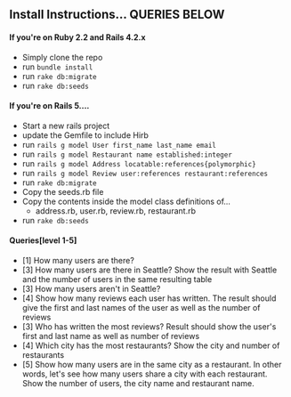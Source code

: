 ## Install Instructions... QUERIES BELOW

#### If you're on Ruby 2.2 and Rails 4.2.x
  - Simply clone the repo
  - run `bundle install`
  - run `rake db:migrate`
  - run `rake db:seeds`

#### If you're on Rails 5....
  - Start a new rails project
  - update the Gemfile to include Hirb
  - run `rails g model User first_name last_name email`
  - run `rails g model Restaurant name established:integer`
  - run `rails g model Address locatable:references{polymorphic}`
  - run `rails g model Review user:references restaurant:references`
  - run `rake db:migrate`
  - Copy the seeds.rb file
  - Copy the contents inside the model class definitions of...
    - address.rb, user.rb, review.rb, restaurant.rb
  - run `rake db:seeds`

#### Queries[level 1-5]
- [1] How many users are there?
- [3] How many users are there in Seattle? Show the result with Seattle and the number of users in the same resulting table
- [3] How many users aren't in Seattle? 
- [4] Show how many reviews each user has written.  The result should give the first and last names of the user as well as the number of reviews
- [3] Who has written the most reviews? Result should show the user's first and last name as well as number of reviews
- [4] Which city has the most restaurants? Show the city and number of restaurants
- [5] Show how many users are in the same city as a restaurant. In other words, let's see how many users share a city with each restaurant.  Show the number of users, the city name and restaurant name.